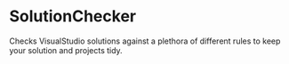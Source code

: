 # SolutionChecker
Checks VisualStudio solutions against a plethora of different rules to keep your solution and projects tidy.
